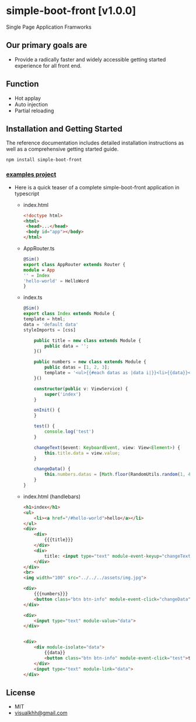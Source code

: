 simple-boot-front  [v1.0.0]
===========

Single Page Application Framworks


## Our primary goals are
* Provide a radically faster and widely accessible getting started experience for all front end.

## Function
* Hot applay
* Auto injection
* Partial reloading

## Installation and Getting Started
The reference documentation includes detailed installation instructions as well as a comprehensive getting started guide.

```
npm install simple-boot-front
```


### [examples project](./examples)
* Here is a quick teaser of a complete simple-boot-front application in typescript
  
  * index.html
    ```html
    <!doctype html>
    <html>
     <head>...</head>
     <body id="app"></body>
    </html>
    ```
  * AppRouter.ts
    ```typescript
    @Sim()
    export class AppRouter extends Router {
    module = App
    '' = Index
    'hello-world' = HelloWord
    }
    ```
  * index.ts
    ```typescript
    @Sim()
    export class Index extends Module {
    template = html;
    data = 'default data'
    styleImports = [css]
    
        public title = new class extends Module {
            public data = '';
        }()
    
        public numbers = new class extends Module {
            public datas = [1, 2, 3];
            template = '<ul>{{#each datas as |data i|}}<li>{{data}}</li>{{/each}}</ul>'
        }()
    
        constructor(public v: ViewService) {
            super('index')
        }
    
        onInit() {
        }
    
        test() {
            console.log('test')
        }
    
        changeText($event: KeyboardEvent, view: View<Element>) {
            this.title.data = view.value;
        }
    
        changeData() {
            this.numbers.datas = [Math.floor(RandomUtils.random(1, 400)), Math.floor(RandomUtils.random(1, 400)), Math.floor(RandomUtils.random(1, 400))];
        }
    }
    ```
  * index.html  (handlebars)
    ```html
    <h1>index</h1>
    <ul>
        <li><a href="/#hello-world">hello</a></li>
    </ul>
    <div>
        <div>
            {{{title}}}
        </div>
        <div>
            title: <input type="text" module-event-keyup="changeText">
        </div>
    </div>
    <br>
    <img width="100" src="../../../assets/img.jpg">
    
    <div>
        {{{numbers}}}
        <button class="btn btn-info" module-event-click="changeData">change</button>
    </div>
    
    <div>
        <input type="text" module-value="data">
    </div>
    
    
    <div>
        <div module-isolate="data">
            {{data}}
            <button class="btn btn-info" module-event-click="test">test</button>
        </div>
        <input type="text" module-link="data">
    </div>

    ```


## License
* MIT
* visualkhh@gmail.com
